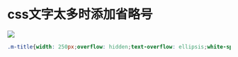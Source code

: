 # css文字太多时添加省略号
![](https://img-blog.csdnimg.cn/20210811150328567.png?x-oss-process=image/watermark,type_ZmFuZ3poZW5naGVpdGk,shadow_10,text_aHR0cHM6Ly9ibG9nLmNzZG4ubmV0L3h1dG9uZ2Jhbw==,size_16,color_FFFFFF,t_70)

```css
.m-title{width: 250px;overflow: hidden;text-overflow: ellipsis;white-space: nowrap}
```
